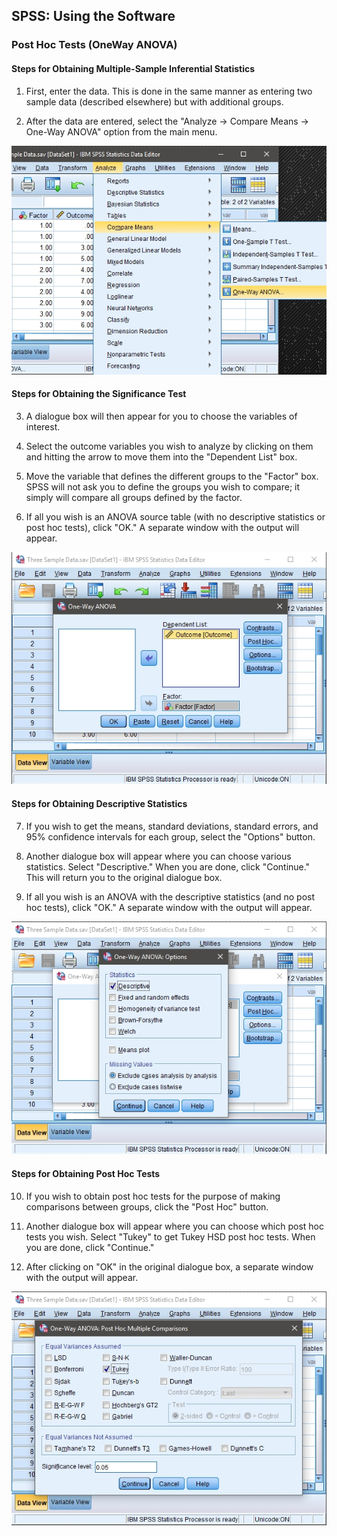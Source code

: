 ## SPSS: Using the Software

### Post Hoc Tests (OneWay ANOVA) 

#### Steps for Obtaining Multiple-Sample Inferential Statistics

1. First, enter the data. This
 is done in the same manner 
 as entering two sample data
 (described elsewhere) but
 with additional groups.

2. After the data are entered,
 select the "Analyze →
 Compare Means → One-Way
 ANOVA" option from the main
 menu.

<p align="center"><kbd><img src="image40.png"></kbd></p>

#### Steps for Obtaining the Significance Test 
 
3. A dialogue box will then 
 appear for you to choose the 
 variables of interest. 

4. Select the outcome variables 
 you wish to analyze by 
 clicking on them and hitting 
 the arrow to move them into
 the "Dependent List" box.

5. Move the variable that 
 defines the different groups 
 to the "Factor" box. SPSS
 will not ask you to define 
 the groups you wish to 
 compare; it simply will
 compare all groups defined 
 by the factor. 

6. If all you wish is an ANOVA
 source table (with no
 descriptive statistics or
 post hoc tests), click "OK." 
 A separate window with the 
 output will appear.

<p align="center"><kbd><img src="image41.png"></kbd></p>

#### Steps for Obtaining Descriptive Statistics

7. If you wish to get the 
 means, standard deviations,
 standard errors, and 95% 
 confidence intervals for 
 each group, select the 
 "Options" button.

 8. Another dialogue box will
 appear where you can choose
 various statistics. Select 
 "Descriptive." When you are
 done, click "Continue." This 
 will return you to the 
 original dialogue box. 

 9. If all you wish is an ANOVA
 with the descriptive 
 statistics (and no post hoc
 tests), click "OK." A
 separate window with the 
 output will appear.

<p align="center"><kbd><img src="image42.png"></kbd></p>

#### Steps for Obtaining Post Hoc Tests

10. If you wish to obtain post 
 hoc tests for the purpose of 
 making comparisons between 
 groups, click the "Post Hoc" 
 button.

11. Another dialogue box will
 appear where you can choose
 which post hoc tests you 
 wish. Select "Tukey" to get
 Tukey HSD post hoc tests.
 When you are done, click 
 "Continue."

12. After clicking on "OK" in
 the original dialogue box, a 
 separate window with the 
 output will appear.

<p align="center"><kbd><img src="image43.png"></kbd></p>
